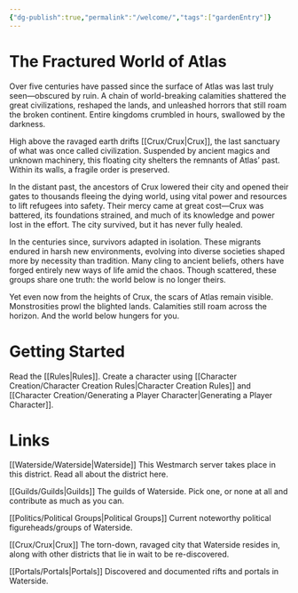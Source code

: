 ```yaml
---
{"dg-publish":true,"permalink":"/welcome/","tags":["gardenEntry"]}
---
```


# **The Fractured World of Atlas**

Over five centuries have passed since the surface of Atlas was last truly seen—obscured by ruin. A chain of world-breaking calamities shattered the great civilizations, reshaped the lands, and unleashed horrors that still roam the broken continent. Entire kingdoms crumbled in hours, swallowed by the darkness.

High above the ravaged earth drifts [[Crux/Crux\|Crux]], the last sanctuary of what was once called civilization. Suspended by ancient magics and unknown machinery, this floating city shelters the remnants of Atlas’ past. Within its walls, a fragile order is preserved.

In the distant past, the ancestors of Crux lowered their city and opened their gates to thousands fleeing the dying world, using vital power and resources to lift refugees into safety. Their mercy came at great cost—Crux was battered, its foundations strained, and much of its knowledge and power lost in the effort. The city survived, but it has never fully healed.

In the centuries since, survivors adapted in isolation. These migrants endured in harsh new environments, evolving into diverse societies shaped more by necessity than tradition. Many cling to ancient beliefs, others have forged entirely new ways of life amid the chaos. Though scattered, these groups share one truth: the world below is no longer theirs.

Yet even now from the heights of Crux, the scars of Atlas remain visible. Monstrosities prowl the blighted lands. Calamities still roam across the horizon. And the world below hungers for you.

# Getting Started

Read the [[Rules\|Rules]].
Create a character using [[Character Creation/Character Creation Rules\|Character Creation Rules]] and [[Character Creation/Generating a Player Character\|Generating a Player Character]].

# Links

[[Waterside/Waterside\|Waterside]]
This Westmarch server takes place in this district. Read all about the district here.

[[Guilds/Guilds\|Guilds]]
The guilds of Waterside. Pick one, or none at all and contribute as much as you can. 

[[Politics/Political Groups\|Political Groups]]
Current noteworthy political figureheads/groups of Waterside.

[[Crux/Crux\|Crux]]
The torn-down, ravaged city that Waterside resides in, along with other districts that lie in wait to be re-discovered.

[[Portals/Portals\|Portals]]
Discovered and documented rifts and portals in Waterside.



